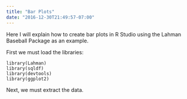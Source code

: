 ```yaml
---
title: "Bar Plots"
date: "2016-12-30T21:49:57-07:00"
---
```


Here I will explain how to create bar plots in R Studio using the Lahman Baseball Package as an example. 

First we must load the libraries:

```
library(Lahman)
library(sqldf)
library(devtools)
library(ggplot2)
``` 

Next, we must extract the data. 

![]()

